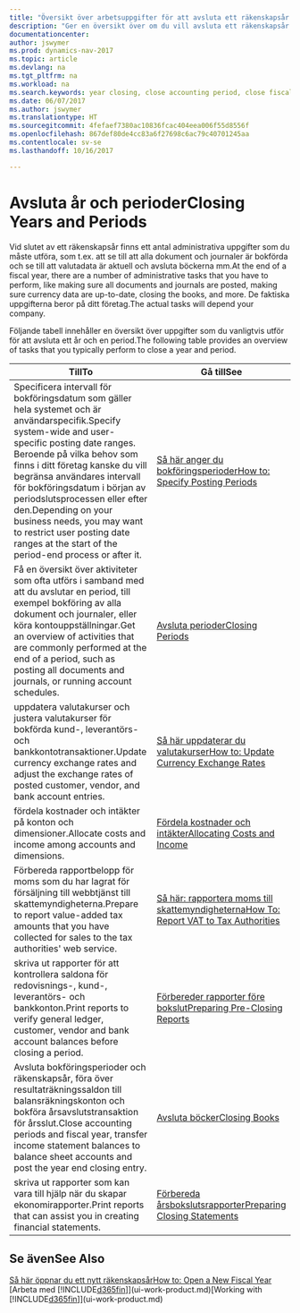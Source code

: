 ```yaml
---
title: "Översikt över arbetsuppgifter för att avsluta ett räkenskapsår och bokföringsperioder"
description: "Ger en översikt över om du vill avsluta ett räkenskapsår eller en bokföringsperiod, till exempel att se till att dokument och journaler är bokförda och verifiering av banksaldon."
documentationcenter: 
author: jswymer
ms.prod: dynamics-nav-2017
ms.topic: article
ms.devlang: na
ms.tgt_pltfrm: na
ms.workload: na
ms.search.keywords: year closing, close accounting period, close fiscal year, bank account detailed trial balance
ms.date: 06/07/2017
ms.author: jswymer
ms.translationtype: HT
ms.sourcegitcommit: 4fefaef7380ac10836fcac404eea006f55d8556f
ms.openlocfilehash: 867def80de4cc83a6f27698c6ac79c40701245aa
ms.contentlocale: sv-se
ms.lasthandoff: 10/16/2017

---
```

# <a name="closing-years-and-periods"></a><span data-ttu-id="bff27-103">Avsluta år och perioder</span><span class="sxs-lookup"><span data-stu-id="bff27-103">Closing Years and Periods</span></span>
<span data-ttu-id="bff27-104">Vid slutet av ett räkenskapsår finns ett antal administrativa uppgifter som du måste utföra, som t.ex. att se till att alla dokument och journaler är bokförda och se till att valutadata är aktuell och avsluta böckerna mm.</span><span class="sxs-lookup"><span data-stu-id="bff27-104">At the end of a fiscal year, there are a number of administrative tasks that you have to perform, like making sure all documents and journals are posted, making sure currency data are up-to-date, closing the books, and more.</span></span> <span data-ttu-id="bff27-105">De faktiska uppgifterna beror på ditt företag.</span><span class="sxs-lookup"><span data-stu-id="bff27-105">The actual tasks will depend your company.</span></span>

<span data-ttu-id="bff27-106">Följande tabell innehåller en översikt över uppgifter som du vanligtvis utför för att avsluta ett år och en period.</span><span class="sxs-lookup"><span data-stu-id="bff27-106">The following table provides an overview of tasks that you typically perform to close a year and period.</span></span> 

| <span data-ttu-id="bff27-107">Till</span><span class="sxs-lookup"><span data-stu-id="bff27-107">To</span></span> | <span data-ttu-id="bff27-108">Gå till</span><span class="sxs-lookup"><span data-stu-id="bff27-108">See</span></span> |
| --- | --- |
| <span data-ttu-id="bff27-109">Specificera intervall för bokföringsdatum som gäller hela systemet och är användarspecifik.</span><span class="sxs-lookup"><span data-stu-id="bff27-109">Specify system-wide and user-specific posting date ranges.</span></span> <span data-ttu-id="bff27-110">Beroende på vilka behov som finns i ditt företag kanske du vill begränsa användares intervall för bokföringsdatum i början av periodslutsprocessen eller efter den.</span><span class="sxs-lookup"><span data-stu-id="bff27-110">Depending on your business needs, you may want to restrict user posting date ranges at the start of the period-end process or after it.</span></span> |[<span data-ttu-id="bff27-111">Så här anger du bokföringsperioder</span><span class="sxs-lookup"><span data-stu-id="bff27-111">How to: Specify Posting Periods</span></span>](finance-how-specify-posting-periods.md) |
| <span data-ttu-id="bff27-112">Få en översikt över aktiviteter som ofta utförs i samband med att du avslutar en period, till exempel bokföring av alla dokument och journaler, eller köra kontouppställningar.</span><span class="sxs-lookup"><span data-stu-id="bff27-112">Get an overview of activities that are commonly performed at the end of a period, such as posting all documents and journals, or running account schedules.</span></span> |[<span data-ttu-id="bff27-113">Avsluta perioder</span><span class="sxs-lookup"><span data-stu-id="bff27-113">Closing Periods</span></span>](year-how-complete-period-end-processes.md) |
| <span data-ttu-id="bff27-114">uppdatera valutakurser och justera valutakurser för bokförda kund-, leverantörs- och bankkontotransaktioner.</span><span class="sxs-lookup"><span data-stu-id="bff27-114">Update currency exchange rates and adjust the exchange rates of posted customer, vendor, and bank account entries.</span></span> |[<span data-ttu-id="bff27-115">Så här uppdaterar du valutakurser</span><span class="sxs-lookup"><span data-stu-id="bff27-115">How to: Update Currency Exchange Rates</span></span>](finance-how-update-currencies.md) |
| <span data-ttu-id="bff27-116">fördela kostnader och intäkter på konton och dimensioner.</span><span class="sxs-lookup"><span data-stu-id="bff27-116">Allocate costs and income among accounts and dimensions.</span></span> |[<span data-ttu-id="bff27-117">Fördela kostnader och intäkter</span><span class="sxs-lookup"><span data-stu-id="bff27-117">Allocating Costs and Income</span></span>](year-allocate-costs-income.md) |
| <span data-ttu-id="bff27-118">Förbereda rapportbelopp för moms som du har lagrat för försäljning till webbtjänst till skattemyndigheterna.</span><span class="sxs-lookup"><span data-stu-id="bff27-118">Prepare to report value-added tax amounts that you have collected for sales to the tax authorities' web service.</span></span> |[<span data-ttu-id="bff27-119">Så här: rapportera moms till skattemyndigheterna</span><span class="sxs-lookup"><span data-stu-id="bff27-119">How To: Report VAT to Tax Authorities</span></span>](finance-how-report-vat.md)|
| <span data-ttu-id="bff27-120">skriva ut rapporter för att kontrollera saldona för redovisnings-, kund-, leverantörs- och bankkonton.</span><span class="sxs-lookup"><span data-stu-id="bff27-120">Print reports to verify general ledger, customer, vendor and bank account balances before closing a period.</span></span> |[<span data-ttu-id="bff27-121">Förbereder rapporter före bokslut</span><span class="sxs-lookup"><span data-stu-id="bff27-121">Preparing Pre-Closing Reports</span></span>](year-prepare-preclose-reports.md) |
| <span data-ttu-id="bff27-122">Avsluta bokföringsperioder och räkenskapsår, föra över resultaträkningssaldon till balansräkningskonton och bokföra årsavslutstransaktion för årsslut.</span><span class="sxs-lookup"><span data-stu-id="bff27-122">Close accounting periods and fiscal year, transfer income statement balances to balance sheet accounts and post the year end closing entry.</span></span> |[<span data-ttu-id="bff27-123">Avsluta böcker</span><span class="sxs-lookup"><span data-stu-id="bff27-123">Closing Books</span></span>](year-close-books.md) |
| <span data-ttu-id="bff27-124">skriva ut rapporter som kan vara till hjälp när du skapar ekonomirapporter.</span><span class="sxs-lookup"><span data-stu-id="bff27-124">Print reports that can assist you in creating financial statements.</span></span> |[<span data-ttu-id="bff27-125">Förbereda årsbokslutsrapporter</span><span class="sxs-lookup"><span data-stu-id="bff27-125">Preparing Closing Statements</span></span>](year-prepare-close-statement.md) |

## <a name="see-also"></a><span data-ttu-id="bff27-126">Se även</span><span class="sxs-lookup"><span data-stu-id="bff27-126">See Also</span></span>
[<span data-ttu-id="bff27-127">Så här öppnar du ett nytt räkenskapsår</span><span class="sxs-lookup"><span data-stu-id="bff27-127">How to: Open a New Fiscal Year</span></span>](finance-how-open-new-fiscal-year.md)  
<span data-ttu-id="bff27-128">[Arbeta med [!INCLUDE[d365fin](includes/d365fin_md.md)]](ui-work-product.md)</span><span class="sxs-lookup"><span data-stu-id="bff27-128">[Working with [!INCLUDE[d365fin](includes/d365fin_md.md)]](ui-work-product.md)</span></span>

